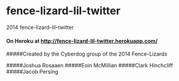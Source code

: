 fence-lizard-lil-twitter
========================

2014 fence-lizard-lil-twitter

#### On Heroku at http://fence-lizard-lil-twitter.herokuapp.com/

#####Created by the Cyberdog group of the 2014 Fence-Lizards

#####Joshua Rosaaen
#####Eoin McMillian
#####Clark Hinchcliff
#####Jacob Persing
